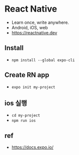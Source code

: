 # React Native
- Learn once, write anywhere.
- Android, iOS, web
- https://reactnative.dev

## Install
- `npm install --global expo-cli`

## Create RN app
- `expo init my-project`

## ios 실행
- `cd my-project`
- `npm run ios`

## ref
- https://docs.expo.io/
